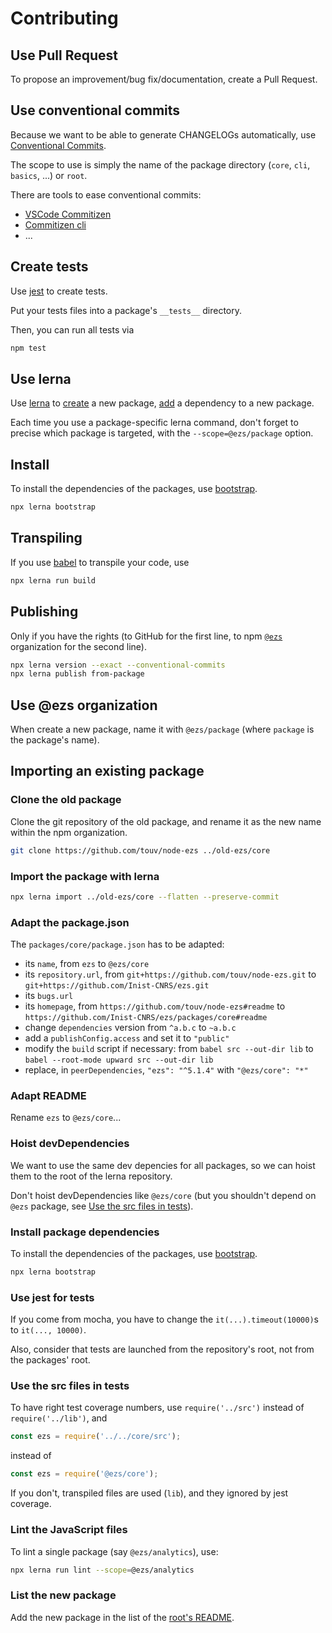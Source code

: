 # Contributing

## Use Pull Request

To propose an improvement/bug fix/documentation, create a Pull Request.

## Use conventional commits

Because we want to be able to generate CHANGELOGs automatically, use
[Conventional Commits](https://www.conventionalcommits.org).

The scope to use is simply the name of the package directory (`core`, `cli`,
`basics`, ...) or `root`.

There are tools to ease conventional commits:

- [VSCode Commitizen](https://github.com/KnisterPeter/vscode-commitizen)
- [Commitizen cli](http://commitizen.github.io/cz-cli/)
- ...

## Create tests

Use [jest](https://jestjs.io) to create tests.

Put your tests files into a package's `__tests__` directory.

Then, you can run all tests via

```bash
npm test
```

## Use lerna

Use [lerna](https://lerna.js.org/) to
[create](https://github.com/lerna/lerna/tree/master/commands/create) a new
package, [add](https://github.com/lerna/lerna/tree/master/commands/add) a
dependency to a new package.

Each time you use a package-specific lerna command, don't forget to precise
which package is targeted, with the `--scope=@ezs/package` option.

## Install

To install the dependencies of the packages, use
[bootstrap](https://github.com/lerna/lerna/tree/master/commands/bootstrap).

```bash
npx lerna bootstrap
```

## Transpiling

If you use [babel](https://babeljs.io) to transpile your code, use

```bash
npx lerna run build
```

## Publishing

Only if you have the rights (to GitHub for the first line, to npm
[`@ezs`](https://www.npmjs.com/org/ezs) organization for the second line).

```bash
npx lerna version --exact --conventional-commits
npx lerna publish from-package
```

## Use @ezs organization

When create a new package, name it with `@ezs/package` (where `package` is the package's name).

## Importing an existing package

### Clone the old package

Clone the git repository of the old package, and rename it as the new name
within the npm organization.

```bash
git clone https://github.com/touv/node-ezs ../old-ezs/core
```

### Import the package with lerna

```bash
npx lerna import ../old-ezs/core --flatten --preserve-commit
```

### Adapt the package.json

The `packages/core/package.json` has to be adapted:

- its `name`, from `ezs` to `@ezs/core`
- its `repository.url`, from `git+https://github.com/touv/node-ezs.git` to
  `git+https://github.com/Inist-CNRS/ezs.git`
- its `bugs.url`
- its `homepage`, from `https://github.com/touv/node-ezs#readme` to
  `https://github.com/Inist-CNRS/ezs/packages/core#readme`
- change `dependencies` version from `^a.b.c` to `~a.b.c`
- add a `publishConfig.access` and set it to `"public"`
- modify the `build` script if necessary: from `babel src --out-dir lib` to
  `babel --root-mode upward src --out-dir lib`
- replace, in `peerDependencies`, `"ezs": "^5.1.4"` with `"@ezs/core": "*"`

### Adapt README

Rename `ezs` to `@ezs/core`...

### Hoist devDependencies

We want to use the same dev depencies for all packages, so we can hoist them to
the root of the lerna repository.

Don't hoist devDependencies like `@ezs/core` (but you shouldn't depend on `@ezs`
package, see [Use the src files in tests](#use-the-src-files-in-tests)).

### Install package dependencies

To install the dependencies of the packages, use
[bootstrap](https://github.com/lerna/lerna/tree/master/commands/bootstrap).

```bash
npx lerna bootstrap
```

### Use jest for tests

If you come from mocha, you have to change the `it(...).timeout(10000)`s to
`it(..., 10000)`.

Also, consider that tests are launched from the repository's root, not from the
packages' root.

### Use the src files in tests

To have right test coverage numbers, use `require('../src')` instead of
`require('../lib')`, and

```js
const ezs = require('../../core/src');
```

instead of

```js
const ezs = require('@ezs/core');
```

If you don't, transpiled files are used (`lib`), and they ignored by jest
coverage.

### Lint the JavaScript files

To lint a single package (say `@ezs/analytics`), use:

```bash
npx lerna run lint --scope=@ezs/analytics
```

### List the new package

Add the new package in the list of the [root's README](./README.md).
